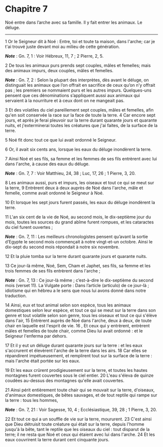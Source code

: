 # Chapitre 7

Noé entre dans l’arche avec sa famille.
Il y fait entrer les animaux.
Le déluge.

***

1 Or le Seigneur dit à Noé : Entre, toi et toute ta maison, dans l'arche; car je t'ai trouvé juste devant moi au milieu de cette génération.

***Note*** :  Gn. 7, 1 : Voir Hébreux, 11, 7 ; 2 Pierre, 2, 5.

2 De tous les animaux purs prends sept couples, mâles et femelles; mais des animaux impurs, deux couples, mâles et femelles.

***Note*** :  Gn. 7, 2 : Selon la plupart des interprètes, dès avant le déluge, on distinguait les animaux que l’on offrait en sacrifice de ceux qu’on n’y offrait pas ; les premiers se nommaient purs et les autres impurs. Quelques-uns pensent que ces dénominations s’appliquent aussi aux animaux qui servaient à la nourriture et à ceux dont on ne mangeait pas.

3 Et des volatiles du ciel pareillement sept couples, mâles et femelles, afin qu'en soit conservée la race sur la face de toute la terre. 4 Car encore sept jours, et après je ferai pleuvoir sur la terre durant quarante jours et quarante nuits, et j'exterminerai toutes les créatures que j'ai faites, de la surface de la terre.


5 Noé fit donc tout ce que lui avait ordonné le Seigneur.


6 Or, il avait six cents ans, lorsque les eaux du déluge inondèrent la terre.


7 Ainsi Noé et ses fils, sa femme et les femmes de ses fils entrèrent avec lui dans l'arche, à cause des eaux du déluge.

***Note*** :  Gn. 7, 7 : Voir Matthieu, 24, 38 ; Luc, 17, 26 ; 1 Pierre, 3, 20.

8 Les animaux aussi, purs et impurs, les oiseaux et tout ce qui se meut sur la terre, 9 Entrèrent deux à deux auprès de Noé dans l'arche, mâle et femelle, comme avait ordonné le Seigneur à Noé.


10 Et lorsque les sept jours furent passés, les eaux du déluge inondèrent la terre.


11 L'an six cent de la vie de Noé, au second mois, le dix-septième jour du mois, toutes les sources du grand abîme furent rompues, et les cataractes du ciel furent ouvertes ;

***Note*** :  Gn. 7, 11 : Les meilleurs chronologistes pensent qu’avant la sortie d’Egypte le second mois commençait à notre vingt-et-un octobre. Ainsi le dix-sept du second mois répondait à notre six novembre.

12 Et la pluie tomba sur la terre durant quarante jours et quarante nuits.


13 Ce jour-là même, Noé, Sem, Cham et Japhet, ses fils, sa femme et les trois femmes de ses fils entrèrent dans l'arche ;

***Note*** :  Gn. 7, 13 : Ce jour-là même ; c’est-à-dire le dix-septième du second mois (verset 11). La Vulgate porte : Dans l’article (articulo) de ce jour-là ; idiotisme qui en hébreu a le sens que nous lui avons donné dans notre traduction.

14 Ainsi, eux et tout animal selon son espèce, tous les animaux domestiques selon leur espèce, et tout ce qui se meut sur la terre dans son genre et tout volatile selon son genre, tous les oiseaux et tout ce qui s'élève dans l'air, 15 Entrèrent auprès de Noé dans l'arche, deux à deux, de toute chair en laquelle est l'esprit de vie. 16 , Et ceux qui y entrèrent, entrèrent mâles et femelles de toute chair, comme Dieu lui avait ordonné : et le Seigneur l'enferma par dehors.


17 Et il y eut un déluge durant quarante jours sur la terre : et les eaux s'accrurent et élevèrent l'arche de la terre dans les airs. 18 Car elles se répandirent impétueusement, et remplirent tout sur la surface de la terre : mais l'arche était portée sur les eaux.

19 Et les eaux crûrent prodigieusement sur la terre, et toutes les hautes montagnes furent couvertes sous le ciel entier. 20 L'eau s'éleva de quinze coudées au-dessus des montagnes qu'elle avait couvertes.


21 Ainsi périt entièrement toute chair qui se mouvait sur la terre, d'oiseaux, d'animaux domestiques, de bêtes sauvages, et de tout reptile qui rampe sur la terre : tous les hommes,

***Note*** :  Gn. 7, 21 : Voir Sagesse, 10, 4 ; Ecclésiastique, 39, 28 ; 1 Pierre, 3, 20.

22 Et tout ce qui a un souffle de vie sur la terre, moururent. 23 C'est ainsi que Dieu détruisit toute créature qui était sur la terre, depuis l'homme jusqu'à la bête, tant le reptile que les oiseaux du ciel : tout disparut de la terre; il ne resta que Noé et ceux qui étaient avec lui dans l'arche. 24 Et les eaux couvrirent la terre durant cent cinquante jours.

